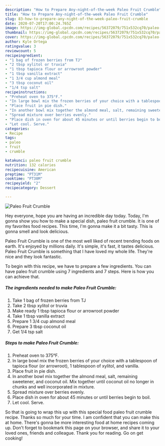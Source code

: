 ```yaml
---
description: "How to Prepare Any-night-of-the-week Paleo Fruit Crumble"
title: "How to Prepare Any-night-of-the-week Paleo Fruit Crumble"
slug: 83-how-to-prepare-any-night-of-the-week-paleo-fruit-crumble
date: 2020-07-20T17:00:24.765Z
image: https://img-global.cpcdn.com/recipes/56372079/751x532cq70/paleo-fruit-crumble-recipe-main-photo.jpg
thumbnail: https://img-global.cpcdn.com/recipes/56372079/751x532cq70/paleo-fruit-crumble-recipe-main-photo.jpg
cover: https://img-global.cpcdn.com/recipes/56372079/751x532cq70/paleo-fruit-crumble-recipe-main-photo.jpg
author: Kyle Ortega
ratingvalue: 3
reviewcount: 5
recipeingredient:
- "1 bag of frozen berries from TJ"
- "2 tbsp xylitol or truvia"
- "1 tbsp tapioca flour or arrowroot powder"
- "1 tbsp vanilla extract"
- "1 3/4 cup almond meal"
- "3 tbsp coconut oil"
- "1/4 tsp salt"
recipeinstructions:
- "Preheat oven to 375°F."
- "In large bowl mix the frozen berries of your choice with a tablespoon of tapioca flour (or arrowroot), 1 tablespoon of xylitol, and vanilla."
- "Place fruit in pie dish."
- "In another bowl mix together the almond meal, salt, remaining sweetener, and coconut oil. Mix together until coconut oil no longer in chunks and well incorporated in mixture."
- "Spread mixture over berries evenly."
- "Place dish in oven for about 45 minutes or until berries begin to boil."
- "Let cool. Serve."
categories:
- Recipe
tags:
- paleo
- fruit
- crumble

katakunci: paleo fruit crumble 
nutrition: 132 calories
recipecuisine: American
preptime: "PT31M"
cooktime: "PT30M"
recipeyield: "2"
recipecategory: Dessert

---
```



![Paleo Fruit Crumble](https://img-global.cpcdn.com/recipes/56372079/751x532cq70/paleo-fruit-crumble-recipe-main-photo.jpg)

Hey everyone, hope you are having an incredible day today. Today, I'm gonna show you how to make a special dish, paleo fruit crumble. It is one of my favorites food recipes. This time, I'm gonna make it a bit tasty. This is gonna smell and look delicious.



Paleo Fruit Crumble is one of the most well liked of recent trending foods on earth. It's enjoyed by millions daily. It's simple, it's fast, it tastes delicious. Paleo Fruit Crumble is something that I have loved my whole life. They're nice and they look fantastic.


To begin with this recipe, we have to prepare a few ingredients. You can have paleo fruit crumble using 7 ingredients and 7 steps. Here is how you can achieve that.

##### The ingredients needed to make Paleo Fruit Crumble:

1. Take 1 bag of frozen berries from TJ
1. Take 2 tbsp xylitol or truvia
1. Make ready 1 tbsp tapioca flour or arrowroot powder
1. Take 1 tbsp vanilla extract
1. Prepare 1 3/4 cup almond meal
1. Prepare 3 tbsp coconut oil
1. Get 1/4 tsp salt




##### Steps to make Paleo Fruit Crumble:

1. Preheat oven to 375°F.
1. In large bowl mix the frozen berries of your choice with a tablespoon of tapioca flour (or arrowroot), 1 tablespoon of xylitol, and vanilla.
1. Place fruit in pie dish.
1. In another bowl mix together the almond meal, salt, remaining sweetener, and coconut oil. Mix together until coconut oil no longer in chunks and well incorporated in mixture.
1. Spread mixture over berries evenly.
1. Place dish in oven for about 45 minutes or until berries begin to boil.
1. Let cool. Serve.




So that is going to wrap this up with this special food paleo fruit crumble recipe. Thanks so much for your time. I am confident that you can make this at home. There's gonna be more interesting food at home recipes coming up. Don't forget to bookmark this page on your browser, and share it to your loved ones, friends and colleague. Thank you for reading. Go on get cooking!

